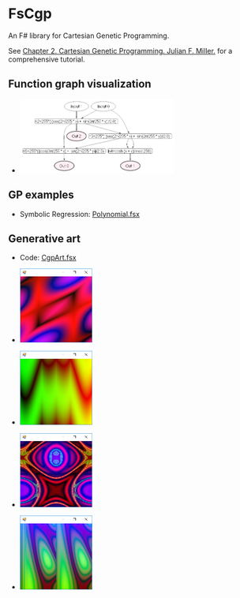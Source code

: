 # FsCgp
An F# library for Cartesian Genetic Programming.

See [Chapter 2. Cartesian Genetic Programming. Julian F. Miller.](https://www.springer.com/cda/content/document/cda_downloaddocument/9783642173097-c2.pdf) for a comprehensive tutorial.

## Function graph visualization

- <a href="art/FunctionGraph.bmp"><img src="art/FunctionGraph.bmp" height="150"></a>

## GP examples
- Symbolic Regression: [Polynomial.fsx](FsCgp/Polynomial.fsx)

## Generative art 
- Code: [CgpArt.fsx](FsCgp/CgpArt.fsx)

- <a href="art/Picture1.png"><img src="art/Picture1.png" height="150"></a>   

- <a href="art/Picture2.png"><img src="art/Picture2.png" height="150"></a>  

- <a href="art/Picture3.png"><img src="art/Picture3.png" height="150"></a>  

- <a href="art/Picture4.png"><img src="art/Picture4.png" height="150"></a>  
